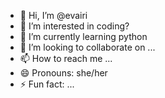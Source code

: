 - 👋 Hi, I’m @evairi
- 👀 I’m interested in coding?
- 🌱 I’m currently learning python
- 💞️ I’m looking to collaborate on ...
- 📫 How to reach me ...
- 😄 Pronouns: she/her
- ⚡ Fun fact: ...

<!---
evairi/evairi is a ✨ special ✨ repository because its `README.md` (this file) appears on your GitHub profile.
You can click the Preview link to take a look at your changes.
--->
